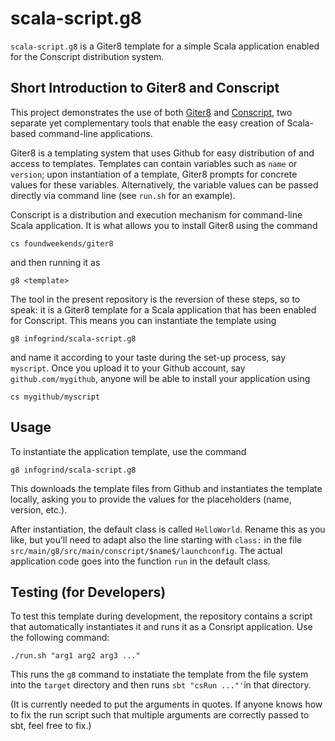 # scala-script.g8

`scala-script.g8` is a Giter8 template for a simple Scala application enabled for the Conscript distribution system.

## Short Introduction to Giter8 and Conscript

This project demonstrates the use of both [Giter8](http://www.foundweekends.org/giter8/) and [Conscript](http://www.foundweekends.org/conscript/), two separate yet complementary tools that enable the easy creation of Scala-based command-line applications.

Giter8 is a templating system that uses Github for easy distribution of and access to templates. Templates can contain variables such as `name` or `version`; upon instantiation of a template, Giter8 prompts for concrete values for these variables. Alternatively, the variable values can be passed directly via command line (see `run.sh` for an example).

Conscript is a distribution and execution mechanism for command-line Scala application. It is what allows you to install Giter8 using the command

    cs foundweekends/giter8

and then running it as

    g8 <template>

The tool in the present repository is the reversion of these steps, so to speak: it is a Giter8 template for a Scala application that has been enabled for Conscript. This means you can instantiate the template using

    g8 infogrind/scala-script.g8

and name it according to your taste during the set-up process, say `myscript`. Once you upload it to your Github account, say `github.com/mygithub`, anyone will be able to install your application using

    cs mygithub/myscript


## Usage

To instantiate the application template, use the command

    g8 infogrind/scala-script.g8

This downloads the template files from Github and instantiates the template locally, asking you to provide the values for the placeholders (name, version, etc.).

After instantiation, the default class is called `HelloWorld`. Rename this as you like, but you’ll need to adapt also the line starting with `class:` in the file `src/main/g8/src/main/conscript/$name$/launchconfig`. The actual application code goes into the function `run` in the default class.

## Testing (for Developers)

To test this template during development, the repository contains a script that automatically instantiates it and runs it as a Consript application. Use the following command:

    ./run.sh "arg1 arg2 arg3 ..."

This runs the `g8` command to instatiate the template from the file system into the `target` directory and then runs `sbt "csRun ..."'`in that directory.

(It is currently needed to put the arguments in quotes. If anyone knows how to fix the run script such that multiple arguments are correctly passed to sbt, feel free to fix.)